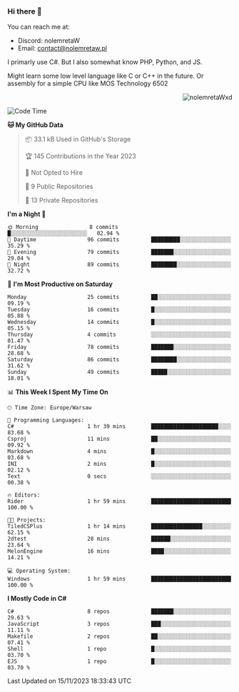 ### Hi there 👋

You can reach me at:
 - Discord: nolemretaW
 - Email: contact@nolemretaw.pl
 
I primarly use C#. But I also somewhat know PHP, Python, and JS.

Might learn some low level language like C or C++ in the future. Or assembly for a simple CPU like MOS Technology 6502

<p align="right"><img src="https://komarev.com/ghpvc/?username=nolemretaWxd&amp;label=Profile%20views&amp;color=0e75b6&amp;style=flat" alt="nolemretaWxd" /></p>

<!--START_SECTION:waka-->
![Code Time](http://img.shields.io/badge/Code%20Time-85%20hrs%2039%20mins-blue)

**🐱 My GitHub Data** 

> 📦 33.1 kB Used in GitHub's Storage 
 > 
> 🏆 145 Contributions in the Year 2023
 > 
> 🚫 Not Opted to Hire
 > 
> 📜 9 Public Repositories 
 > 
> 🔑 13 Private Repositories 
 > 
**I'm a Night 🦉** 

```text
🌞 Morning                8 commits           █░░░░░░░░░░░░░░░░░░░░░░░░   02.94 % 
🌆 Daytime                96 commits          █████████░░░░░░░░░░░░░░░░   35.29 % 
🌃 Evening                79 commits          ███████░░░░░░░░░░░░░░░░░░   29.04 % 
🌙 Night                  89 commits          ████████░░░░░░░░░░░░░░░░░   32.72 % 
```
📅 **I'm Most Productive on Saturday** 

```text
Monday                   25 commits          ██░░░░░░░░░░░░░░░░░░░░░░░   09.19 % 
Tuesday                  16 commits          █░░░░░░░░░░░░░░░░░░░░░░░░   05.88 % 
Wednesday                14 commits          █░░░░░░░░░░░░░░░░░░░░░░░░   05.15 % 
Thursday                 4 commits           ░░░░░░░░░░░░░░░░░░░░░░░░░   01.47 % 
Friday                   78 commits          ███████░░░░░░░░░░░░░░░░░░   28.68 % 
Saturday                 86 commits          ████████░░░░░░░░░░░░░░░░░   31.62 % 
Sunday                   49 commits          █████░░░░░░░░░░░░░░░░░░░░   18.01 % 
```


📊 **This Week I Spent My Time On** 

```text
🕑︎ Time Zone: Europe/Warsaw

💬 Programming Languages: 
C#                       1 hr 39 mins        █████████████████████░░░░   83.68 % 
Csproj                   11 mins             ██░░░░░░░░░░░░░░░░░░░░░░░   09.92 % 
Markdown                 4 mins              █░░░░░░░░░░░░░░░░░░░░░░░░   03.68 % 
INI                      2 mins              █░░░░░░░░░░░░░░░░░░░░░░░░   02.12 % 
Text                     0 secs              ░░░░░░░░░░░░░░░░░░░░░░░░░   00.38 % 

🔥 Editors: 
Rider                    1 hr 59 mins        █████████████████████████   100.00 % 

🐱‍💻 Projects: 
TiledCSPlus              1 hr 14 mins        ████████████████░░░░░░░░░   62.15 % 
2dtest                   28 mins             ██████░░░░░░░░░░░░░░░░░░░   23.64 % 
MelonEngine              16 mins             ████░░░░░░░░░░░░░░░░░░░░░   14.21 % 

💻 Operating System: 
Windows                  1 hr 59 mins        █████████████████████████   100.00 % 
```

**I Mostly Code in C#** 

```text
C#                       8 repos             ███████░░░░░░░░░░░░░░░░░░   29.63 % 
JavaScript               3 repos             ███░░░░░░░░░░░░░░░░░░░░░░   11.11 % 
Makefile                 2 repos             ██░░░░░░░░░░░░░░░░░░░░░░░   07.41 % 
Shell                    1 repo              █░░░░░░░░░░░░░░░░░░░░░░░░   03.70 % 
EJS                      1 repo              █░░░░░░░░░░░░░░░░░░░░░░░░   03.70 % 
```




 Last Updated on 15/11/2023 18:33:43 UTC
<!--END_SECTION:waka-->
